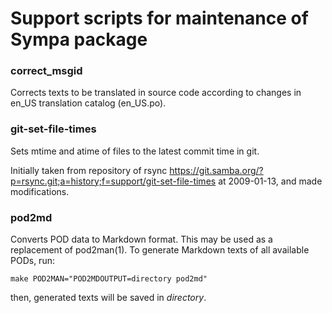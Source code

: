 Support scripts for maintenance of Sympa package
================================================

### correct_msgid

Corrects texts to be translated in source code according to changes in en_US
translation catalog (en_US.po).

### git-set-file-times

Sets mtime and atime of files to the latest commit time in git.

Initially taken from repository of rsync
https://git.samba.org/?p=rsync.git;a=history;f=support/git-set-file-times
at 2009-01-13, and made modifications.

### pod2md

Converts POD data to Markdown format.  This may be used as a replacement of
pod2man(1).  To generate Markdown texts of all available PODs, run:
```
make POD2MAN="POD2MDOUTPUT=directory pod2md"
```
then, generated texts will be saved in _directory_.

